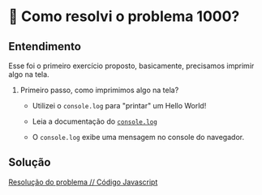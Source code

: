 # 🤔 Como resolvi o problema 1000?

## Entendimento

Esse foi o primeiro exercício proposto, basicamente, precisamos imprimir algo na tela.

1. Primeiro passo, como imprimimos algo na tela?

    - Utilizei o ```console.log``` para "printar" um Hello World!

    - Leia a documentação do [```console.log```](https://developer.mozilla.org/pt-BR/docs/Web/API/console/log)

    - O ```console.log``` exibe uma mensagem no console do navegador.

## Solução

[Resolução do problema // Código Javascript](../../1000.js)